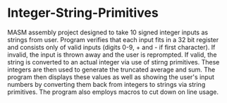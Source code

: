 # Integer-String-Primitives

MASM assembly project designed to take 10 signed integer inputs as strings from user. Program verifies that each input fits in a 32 bit register and consists only of valid inputs (digits 0-9, + and - if first character).
If invalid, the input is thrown away and the user is reprompted. If valid, the string is converted to an actual integer via use of stirng primitives. These integers are then used to generate the truncated average and sum. The program then displays these values as well as showing the user's input numbers by converting them back from integers to strings via string primitives. The program also employs macros to cut down on line usage. 
